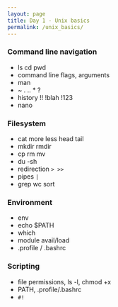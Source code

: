 ```yaml
---
layout: page
title: Day 1 - Unix basics
permalink: /unix_basics/
---
```


### Command line navigation
* ls cd pwd
* command line flags, arguments
* man
* ~ . .. * ?
* history !! !blah !123
* nano

### Filesystem
* cat more less head tail
* mkdir rmdir 
* cp rm mv
* du -sh
* redirection `> >>`
* pipes `|`
* grep wc sort

### Environment
* env
* echo $PATH
* which
* module avail/load
* .profile / .bashrc

### Scripting
* file permissions, ls -l, chmod +x
* PATH, .profile/.bashrc
* `#!`



